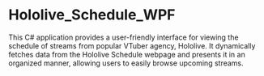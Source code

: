 # Hololive_Schedule_WPF
This C# application provides a user-friendly interface for viewing the schedule of streams from popular VTuber agency, Hololive. It dynamically fetches data from the Hololive Schedule webpage and presents it in an organized manner, allowing users to easily browse upcoming streams.
